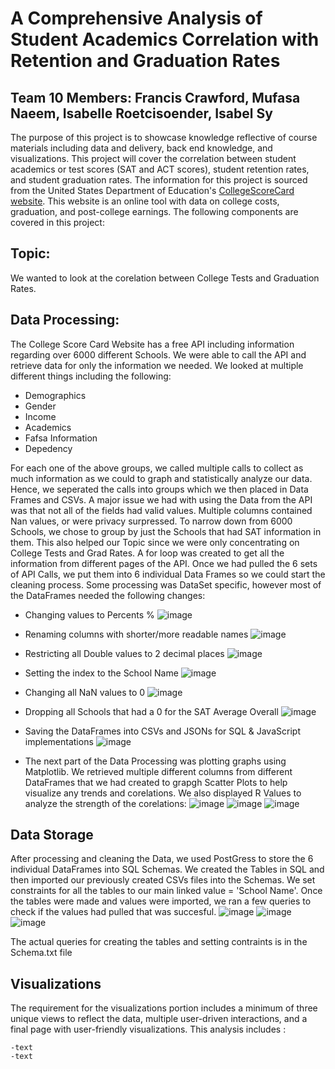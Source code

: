 # A Comprehensive Analysis of Student Academics Correlation with Retention and Graduation Rates
## Team 10 Members: Francis Crawford, Mufasa Naeem, Isabelle Roetcisoender, Isabel Sy

The purpose of this project is to showcase knowledge reflective of course materials including data and delivery, back end knowledge, and visualizations. This project will cover the correlation between student academics or test scores (SAT and ACT scores), student retention rates, and student graduation rates. The information for this project is sourced from the United States Department of Education's [CollegeScoreCard website](https://collegescorecard.ed.gov/data/documentation/). This website is an online tool with data on college costs, graduation, and post-college earnings. The following components are covered in this project: 

## Topic:
We wanted to look at the corelation between College Tests and Graduation Rates.

## Data Processing:
The College Score Card Website has a free API including information regarding over 6000 different Schools. We were able to call the API and retrieve data for only the information we needed. We looked at multiple different things including the following:
- Demographics
- Gender
- Income
- Academics
- Fafsa Information
- Depedency

For each one of the above groups, we called multiple calls to collect as much information as we could to graph and statistically analyze our data. Hence, we seperated the calls into groups which we then placed in Data Frames and CSVs. A major issue we had with using the Data from the API was that not all of the fields had valid values. Multiple columns contained Nan values, or were privacy surpressed. To narrow down from 6000 Schools, we chose to group by just the Schools that had SAT information in them. This also helped our Topic since we were only concentrating on College Tests and Grad Rates. 
A for loop was created to get all the information from different pages of the API. Once we had pulled the 6 sets of API Calls, we put them into 6 individual Data Frames so we could start the cleaning process. Some processing was DataSet specific, however most of the DataFrames needed the following changes:
- Changing values to Percents %
 ![image](https://github.com/Mufasa98/Project-3/assets/123531242/14e4033b-0275-43b0-bb95-88433ba110cf)
- Renaming columns with shorter/more readable names
 ![image](https://github.com/Mufasa98/Project-3/assets/123531242/796ccee7-54ea-4911-8707-2f443e1d6427)
- Restricting all Double values to 2 decimal places
 ![image](https://github.com/Mufasa98/Project-3/assets/123531242/8fa573bf-daa8-4c6c-a9df-54fad9f464ea)
- Setting the index to the School Name 
 ![image](https://github.com/Mufasa98/Project-3/assets/123531242/045bae79-2660-42b0-a393-0c1699b808f0)
- Changing all NaN values to 0
 ![image](https://github.com/Mufasa98/Project-3/assets/123531242/60b86f10-10f0-4be8-be48-bed5387ec371)
- Dropping all Schools that had a 0 for the SAT Average Overall
 ![image](https://github.com/Mufasa98/Project-3/assets/123531242/ace41250-6561-4548-8e6c-ebf5f2a53001)
- Saving the DataFrames into CSVs and JSONs for SQL & JavaScript implementations
 ![image](https://github.com/Mufasa98/Project-3/assets/123531242/c8983754-23dd-46a5-90ca-2f2a6c403fae)
 
 
- The next part of the Data Processing was plotting graphs using Matplotlib. We retrieved multiple different columns from different DataFrames that we had created to grapgh Scatter Plots to help   visualize any trends and corelations. We also displayed R Values to analyze the strength of the corelations:
![image](https://github.com/Mufasa98/Project-3/assets/123531242/9a694045-2674-488b-aba6-28cf128d4b07)
![image](https://github.com/Mufasa98/Project-3/assets/123531242/390d8c51-e0e3-4b48-b06c-f1752039276b)
![image](https://github.com/Mufasa98/Project-3/assets/123531242/0af74ffc-3d01-4e0b-9000-2088aadc6a23)





## Data Storage
After processing and cleaning the Data, we used PostGress to store the 6 individual DataFrames into SQL Schemas. We created the Tables in SQL and then imported our previously created CSVs files into the Schemas. We set constraints for all the tables to our main linked value = 'School Name'. Once the tables were made and values were imported, we ran a few queries to check if the values had pulled that was succesful.
![image](https://github.com/Mufasa98/Project-3/assets/123531242/e016a6dc-9872-47d0-9614-ba9078e54735)
![image](https://github.com/Mufasa98/Project-3/assets/123531242/84726321-1a50-45b8-88e0-0330f3343ef7)
![image](https://github.com/Mufasa98/Project-3/assets/123531242/b26d0a69-1d15-4290-bbc5-705228fceab5)

The actual queries for creating the tables and setting contraints is in the Schema.txt file


## Visualizations 
The requirement for the visualizations portion includes a minimum of three unique views to reflect the data, multiple user-driven interactions, and a final page with user-friendly visualizations. This analysis includes :
```-text 
-text 
-text
```
